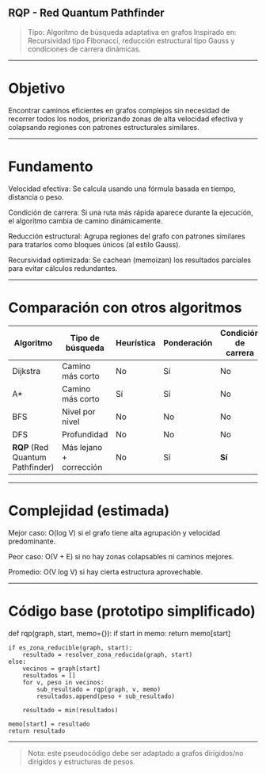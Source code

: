 ## RQP - Red Quantum Pathfinder

> Tipo: Algoritmo de búsqueda adaptativa en grafos
Inspirado en: Recursividad tipo Fibonacci, reducción estructural tipo Gauss y condiciones de carrera dinámicas.

---

# Objetivo

Encontrar caminos eficientes en grafos complejos sin necesidad de recorrer todos los nodos, priorizando zonas de alta velocidad efectiva y colapsando regiones con patrones estructurales similares.

---

# Fundamento

Velocidad efectiva: Se calcula usando una fórmula basada en tiempo, distancia o peso.

Condición de carrera: Si una ruta más rápida aparece durante la ejecución, el algoritmo cambia de camino dinámicamente.

Reducción estructural: Agrupa regiones del grafo con patrones similares para tratarlos como bloques únicos (al estilo Gauss).

Recursividad optimizada: Se cachean (memoizan) los resultados parciales para evitar cálculos redundantes.

---

# Comparación con otros algoritmos

| Algoritmo                | Tipo de búsqueda     | Heurística | Ponderación | Condición de carrera | Exploración parcial | Complejidad esperada |
|--------------------------|----------------------|------------|-------------|-----------------------|----------------------|-----------------------|
| Dijkstra                 | Camino más corto     | No         | Sí          | No                    | No                   | O(V²) o O(E + V log V)|
| A*                       | Camino más corto     | Sí         | Sí          | No                    | Sí (gracias a H)     | O(E) o mejor          |
| BFS                      | Nivel por nivel      | No         | No          | No                    | No                   | O(V + E)              |
| DFS                      | Profundidad          | No         | No          | No                    | No                   | O(V + E)              |
| **RQP** (Red Quantum Pathfinder) | Más lejano + corrección | No         | Sí          | **Sí**                | **Sí**               | O(V + E) estimado     |


---

# Complejidad (estimada)

Mejor caso: O(log V) si el grafo tiene alta agrupación y velocidad predominante.

Peor caso: O(V + E) si no hay zonas colapsables ni caminos mejores.

Promedio: O(V log V) si hay cierta estructura aprovechable.



---

# Código base (prototipo simplificado)

def rqp(graph, start, memo={}):
    if start in memo:
        return memo[start]

    if es_zona_reducible(graph, start):
        resultado = resolver_zona_reducida(graph, start)
    else:
        vecinos = graph[start]
        resultados = []
        for v, peso in vecinos:
            sub_resultado = rqp(graph, v, memo)
            resultados.append(peso + sub_resultado)

        resultado = min(resultados)

    memo[start] = resultado
    return resultado


---

> Nota: este pseudocódigo debe ser adaptado a grafos dirigidos/no dirigidos y estructuras de pesos.
